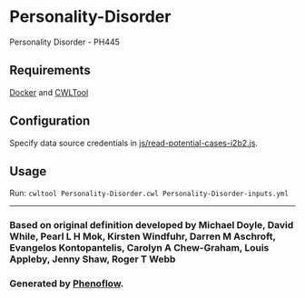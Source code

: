 # Personality-Disorder

Personality Disorder - PH445

## Requirements

[Docker](https://docs.docker.com/install/) and [CWLTool](https://github.com/common-workflow-language/cwltool#install)

## Configuration

Specify data source credentials in [js/read-potential-cases-i2b2.js](js/read-potential-cases-i2b2.js).

## Usage

Run: `cwltool Personality-Disorder.cwl Personality-Disorder-inputs.yml`

***

### Based on original definition developed by Michael Doyle, David While, Pearl L H Mok, Kirsten Windfuhr, Darren M Aschroft, Evangelos Kontopantelis, Carolyn A Chew-Graham, Louis Appleby, Jenny Shaw, Roger T Webb
### Generated by [Phenoflow](https://kclhi.org/phenoflow).
